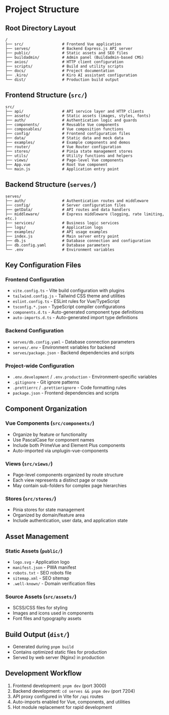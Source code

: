 # Project Structure

## Root Directory Layout

```
/
├── src/                 # Frontend Vue application
├── serves/              # Backend Express.js API server
├── public/              # Static assets and SEO files
├── buildadmin/          # Admin panel (Buildadmin-based CMS)
├── axios/               # HTTP client configuration
├── scripts/             # Build and utility scripts
├── docs/                # Project documentation
├── .kiro/               # Kiro AI assistant configuration
└── dist/                # Production build output
```

## Frontend Structure (`src/`)

```
src/
├── api/                 # API service layer and HTTP clients
├── assets/              # Static assets (images, styles, fonts)
├── auth/                # Authentication logic and guards
├── components/          # Reusable Vue components
├── composables/         # Vue composition functions
├── config/              # Frontend configuration files
├── data/                # Static data and mock data
├── examples/            # Example components and demos
├── router/              # Vue Router configuration
├── stores/              # Pinia state management stores
├── utils/               # Utility functions and helpers
├── views/               # Page-level Vue components
├── App.vue              # Root Vue component
└── main.js              # Application entry point
```

## Backend Structure (`serves/`)

```
serves/
├── auth/                # Authentication routes and middleware
├── config/              # Server configuration files
├── getData/             # API routes and data handlers
├── middleware/          # Express middleware (logging, rate limiting, etc.)
├── services/            # Business logic services
├── logs/                # Application logs
├── examples/            # API usage examples
├── index.js             # Main server entry point
├── db.js                # Database connection and configuration
├── db.config.yaml       # Database parameters
└── .env                 # Environment variables
```

## Key Configuration Files

### Frontend Configuration

- `vite.config.ts` - Vite build configuration with plugins
- `tailwind.config.js` - Tailwind CSS theme and utilities
- `eslint.config.ts` - ESLint rules for Vue/TypeScript
- `tsconfig.*.json` - TypeScript compiler configurations
- `components.d.ts` - Auto-generated component type definitions
- `auto-imports.d.ts` - Auto-generated import type definitions

### Backend Configuration

- `serves/db.config.yaml` - Database connection parameters
- `serves/.env` - Environment variables for backend
- `serves/package.json` - Backend dependencies and scripts

### Project-wide Configuration

- `.env.development` / `.env.production` - Environment-specific variables
- `.gitignore` - Git ignore patterns
- `.prettierrc` / `.prettierignore` - Code formatting rules
- `package.json` - Frontend dependencies and scripts

## Component Organization

### Vue Components (`src/components/`)

- Organize by feature or functionality
- Use PascalCase for component names
- Include both PrimeVue and Element Plus components
- Auto-imported via unplugin-vue-components

### Views (`src/views/`)

- Page-level components organized by route structure
- Each view represents a distinct page or route
- May contain sub-folders for complex page hierarchies

### Stores (`src/stores/`)

- Pinia stores for state management
- Organized by domain/feature area
- Include authentication, user data, and application state

## Asset Management

### Static Assets (`public/`)

- `logo.svg` - Application logo
- `manifest.json` - PWA manifest
- `robots.txt` - SEO robots file
- `sitemap.xml` - SEO sitemap
- `.well-known/` - Domain verification files

### Source Assets (`src/assets/`)

- SCSS/CSS files for styling
- Images and icons used in components
- Font files and typography assets

## Build Output (`dist/`)

- Generated during `pnpm build`
- Contains optimized static files for production
- Served by web server (Nginx) in production

## Development Workflow

1. Frontend development: `pnpm dev` (port 3000)
2. Backend development: `cd serves && pnpm dev` (port 7204)
3. API proxy configured in Vite for `/api` routes
4. Auto-imports enabled for Vue, components, and utilities
5. Hot module replacement for rapid development
